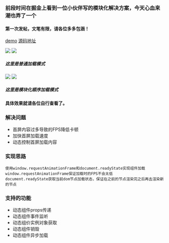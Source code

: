 ### 前段时间在掘金上看到一位小伙伴写的模块化解决方案，今天心血来潮也弄了一个
#### 第一次发帖，文笔有限，请各位多多包涵！

[demo](http://pwh6g7lu0.bkt.clouddn.com/index.html#/)
[源码地址]()

![](https://user-gold-cdn.xitu.io/2019/8/19/16ca924fa50127fc?w=502&h=797&f=gif&s=282150)
![](https://user-gold-cdn.xitu.io/2019/8/19/16ca92603262d872?w=557&h=317&f=png&s=20699)
##### 这里是普通加载模式
![](https://user-gold-cdn.xitu.io/2019/8/19/16ca92524fd9bfce?w=502&h=797&f=gif&s=465431)
![](https://user-gold-cdn.xitu.io/2019/8/19/16ca9269d0704409?w=615&h=604&f=png&s=48974)
##### 这里是模块化顺序加载模式
#### 具体效果就请各位自行查看了。

### 解决问题

* 首屏内容过多导致的FPS降低卡顿
* 加快首屏加载速度
* 动态控制首屏加载内容

### 实现思路
```
使用window.requestAnimationFrame和document.readyState实现组件加载
window.requestAnimationFrame保证加载时的FPS不会太低
document.readyState获取当前dom节点加载状态，保证在之前的节点渲染完之后再去渲染新的节点
```

### 支持的功能

* 动态组件props传递
* 动态组件事件监听
* 动态组价实例对象获取
* 动态组件销毁
* 动态组件异步加载



